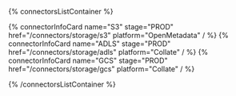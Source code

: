 {% connectorsListContainer %}

{% connectorInfoCard name="S3" stage="PROD" href="/connectors/storage/s3" platform="OpenMetadata" / %}
{% connectorInfoCard name="ADLS" stage="PROD" href="/connectors/storage/adls" platform="Collate" / %}
{% connectorInfoCard name="GCS" stage="PROD" href="/connectors/storage/gcs" platform="Collate" / %}

{% /connectorsListContainer %}